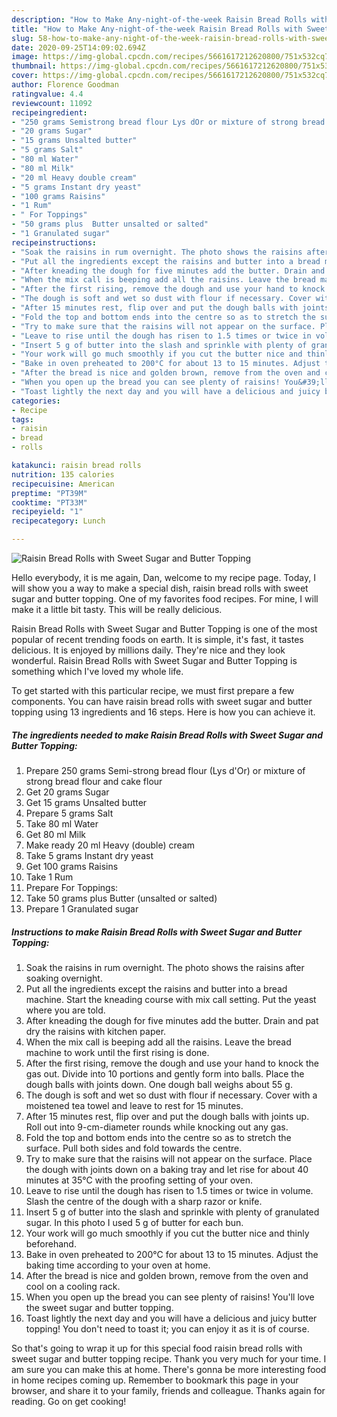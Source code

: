 ```yaml
---
description: "How to Make Any-night-of-the-week Raisin Bread Rolls with Sweet Sugar and Butter Topping"
title: "How to Make Any-night-of-the-week Raisin Bread Rolls with Sweet Sugar and Butter Topping"
slug: 58-how-to-make-any-night-of-the-week-raisin-bread-rolls-with-sweet-sugar-and-butter-topping
date: 2020-09-25T14:09:02.694Z
image: https://img-global.cpcdn.com/recipes/5661617212620800/751x532cq70/raisin-bread-rolls-with-sweet-sugar-and-butter-topping-recipe-main-photo.jpg
thumbnail: https://img-global.cpcdn.com/recipes/5661617212620800/751x532cq70/raisin-bread-rolls-with-sweet-sugar-and-butter-topping-recipe-main-photo.jpg
cover: https://img-global.cpcdn.com/recipes/5661617212620800/751x532cq70/raisin-bread-rolls-with-sweet-sugar-and-butter-topping-recipe-main-photo.jpg
author: Florence Goodman
ratingvalue: 4.4
reviewcount: 11092
recipeingredient:
- "250 grams Semistrong bread flour Lys dOr or mixture of strong bread flour and cake flour"
- "20 grams Sugar"
- "15 grams Unsalted butter"
- "5 grams Salt"
- "80 ml Water"
- "80 ml Milk"
- "20 ml Heavy double cream"
- "5 grams Instant dry yeast"
- "100 grams Raisins"
- "1 Rum"
- " For Toppings"
- "50 grams plus  Butter unsalted or salted"
- "1 Granulated sugar"
recipeinstructions:
- "Soak the raisins in rum overnight. The photo shows the raisins after soaking overnight."
- "Put all the ingredients except the raisins and butter into a bread machine. Start the kneading course with mix call setting. Put the yeast where you are told."
- "After kneading the dough for five minutes add the butter. Drain and pat dry the raisins with kitchen paper."
- "When the mix call is beeping add all the raisins. Leave the bread machine to work until the first rising is done."
- "After the first rising, remove the dough and use your hand to knock the gas out. Divide into 10 portions and gently form into balls. Place the dough balls with joints down. One dough ball weighs about 55 g."
- "The dough is soft and wet so dust with flour if necessary. Cover with a moistened tea towel and leave to rest for 15 minutes."
- "After 15 minutes rest, flip over and put the dough balls with joints up. Roll out into 9-cm-diameter rounds while knocking out any gas."
- "Fold the top and bottom ends into the centre so as to stretch the surface. Pull both sides and fold towards the centre."
- "Try to make sure that the raisins will not appear on the surface. Place the dough with joints down on a baking tray and let rise for about 40 minutes at 35°C with the proofing setting of your oven."
- "Leave to rise until the dough has risen to 1.5 times or twice in volume. Slash the centre of the dough with a sharp razor or knife."
- "Insert 5 g of butter into the slash and sprinkle with plenty of granulated sugar. In this photo I used 5 g of butter for each bun."
- "Your work will go much smoothly if you cut the butter nice and thinly beforehand."
- "Bake in oven preheated to 200°C for about 13 to 15 minutes. Adjust the baking time according to your oven at home."
- "After the bread is nice and golden brown, remove from the oven and cool on a cooling rack."
- "When you open up the bread you can see plenty of raisins! You&#39;ll love the sweet sugar and butter topping."
- "Toast lightly the next day and you will have a delicious and juicy butter topping! You don&#39;t need to toast it; you can enjoy it as it is of course."
categories:
- Recipe
tags:
- raisin
- bread
- rolls

katakunci: raisin bread rolls 
nutrition: 135 calories
recipecuisine: American
preptime: "PT39M"
cooktime: "PT33M"
recipeyield: "1"
recipecategory: Lunch

---
```



![Raisin Bread Rolls with Sweet Sugar and Butter Topping](https://img-global.cpcdn.com/recipes/5661617212620800/751x532cq70/raisin-bread-rolls-with-sweet-sugar-and-butter-topping-recipe-main-photo.jpg)

Hello everybody, it is me again, Dan, welcome to my recipe page. Today, I will show you a way to make a special dish, raisin bread rolls with sweet sugar and butter topping. One of my favorites food recipes. For mine, I will make it a little bit tasty. This will be really delicious.

Raisin Bread Rolls with Sweet Sugar and Butter Topping is one of the most popular of recent trending foods on earth. It is simple, it's fast, it tastes delicious. It is enjoyed by millions daily. They're nice and they look wonderful. Raisin Bread Rolls with Sweet Sugar and Butter Topping is something which I've loved my whole life.




To get started with this particular recipe, we must first prepare a few components. You can have raisin bread rolls with sweet sugar and butter topping using 13 ingredients and 16 steps. Here is how you can achieve it.

<!--inarticleads1-->

##### The ingredients needed to make Raisin Bread Rolls with Sweet Sugar and Butter Topping:

1. Prepare 250 grams Semi-strong bread flour (Lys d&#39;Or) or mixture of strong bread flour and cake flour
1. Get 20 grams Sugar
1. Get 15 grams Unsalted butter
1. Prepare 5 grams Salt
1. Take 80 ml Water
1. Get 80 ml Milk
1. Make ready 20 ml Heavy (double) cream
1. Take 5 grams Instant dry yeast
1. Get 100 grams Raisins
1. Take 1 Rum
1. Prepare  For Toppings:
1. Take 50 grams plus  Butter (unsalted or salted)
1. Prepare 1 Granulated sugar




<!--inarticleads2-->

##### Instructions to make Raisin Bread Rolls with Sweet Sugar and Butter Topping:

1. Soak the raisins in rum overnight. The photo shows the raisins after soaking overnight.
1. Put all the ingredients except the raisins and butter into a bread machine. Start the kneading course with mix call setting. Put the yeast where you are told.
1. After kneading the dough for five minutes add the butter. Drain and pat dry the raisins with kitchen paper.
1. When the mix call is beeping add all the raisins. Leave the bread machine to work until the first rising is done.
1. After the first rising, remove the dough and use your hand to knock the gas out. Divide into 10 portions and gently form into balls. Place the dough balls with joints down. One dough ball weighs about 55 g.
1. The dough is soft and wet so dust with flour if necessary. Cover with a moistened tea towel and leave to rest for 15 minutes.
1. After 15 minutes rest, flip over and put the dough balls with joints up. Roll out into 9-cm-diameter rounds while knocking out any gas.
1. Fold the top and bottom ends into the centre so as to stretch the surface. Pull both sides and fold towards the centre.
1. Try to make sure that the raisins will not appear on the surface. Place the dough with joints down on a baking tray and let rise for about 40 minutes at 35°C with the proofing setting of your oven.
1. Leave to rise until the dough has risen to 1.5 times or twice in volume. Slash the centre of the dough with a sharp razor or knife.
1. Insert 5 g of butter into the slash and sprinkle with plenty of granulated sugar. In this photo I used 5 g of butter for each bun.
1. Your work will go much smoothly if you cut the butter nice and thinly beforehand.
1. Bake in oven preheated to 200°C for about 13 to 15 minutes. Adjust the baking time according to your oven at home.
1. After the bread is nice and golden brown, remove from the oven and cool on a cooling rack.
1. When you open up the bread you can see plenty of raisins! You&#39;ll love the sweet sugar and butter topping.
1. Toast lightly the next day and you will have a delicious and juicy butter topping! You don&#39;t need to toast it; you can enjoy it as it is of course.




So that's going to wrap it up for this special food raisin bread rolls with sweet sugar and butter topping recipe. Thank you very much for your time. I am sure you can make this at home. There's gonna be more interesting food in home recipes coming up. Remember to bookmark this page in your browser, and share it to your family, friends and colleague. Thanks again for reading. Go on get cooking!
